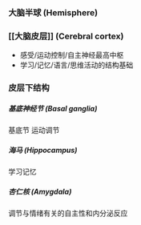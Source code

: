 ### **大脑半球** (Hemisphere)
### **[[大脑皮层]]** (Cerebral cortex)
- 感受/运动控制/自主神经最高中枢
- 学习/记忆/语言/思维活动的结构基础
### 皮层下结构
##### 基底神经节 (Basal ganglia)
基底节
运动调节
##### **海马** (Hippocampus)
学习记忆
##### **杏仁核** (Amygdala)
调节与情绪有关的自主性和内分泌反应